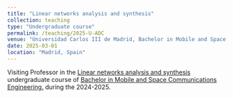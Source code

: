 ```yaml
---
title: "Linear networks analysis and synthesis"
collection: teaching
type: "Undergraduate course"
permalink: /teaching/2025-U-ADC
venue: "Universidad Carlos III de Madrid, Bachelor in Mobile and Space Communications Engineering"
date: 2025-03-01
location: "Madrid, Spain"
---
```


Visiting Professor in the [Linear networks analysis and synthesis](https://aplicaciones.uc3m.es/cpa/generaFicha?est=217&anio=2025&plan=442&asig=13841&idioma=2) undergraduate course of [Bachelor in Mobile and Space Communications Engineering.](https://www.uc3m.es/bachelor-degree/mobile-space-communications) during the 2024-2025.